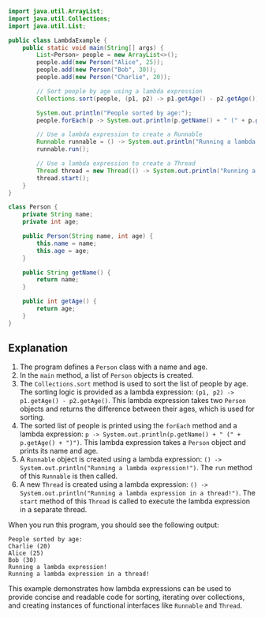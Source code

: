 ```java
import java.util.ArrayList;
import java.util.Collections;
import java.util.List;

public class LambdaExample {
    public static void main(String[] args) {
        List<Person> people = new ArrayList<>();
        people.add(new Person("Alice", 25));
        people.add(new Person("Bob", 30));
        people.add(new Person("Charlie", 20));

        // Sort people by age using a lambda expression
        Collections.sort(people, (p1, p2) -> p1.getAge() - p2.getAge());

        System.out.println("People sorted by age:");
        people.forEach(p -> System.out.println(p.getName() + " (" + p.getAge() + ")"));

        // Use a lambda expression to create a Runnable
        Runnable runnable = () -> System.out.println("Running a lambda expression!");
        runnable.run();

        // Use a lambda expression to create a Thread
        Thread thread = new Thread(() -> System.out.println("Running a lambda expression in a thread!"));
        thread.start();
    }
}

class Person {
    private String name;
    private int age;

    public Person(String name, int age) {
        this.name = name;
        this.age = age;
    }

    public String getName() {
        return name;
    }

    public int getAge() {
        return age;
    }
}
```

## Explanation

1. The program defines a `Person` class with a name and age.
2. In the `main` method, a list of `Person` objects is created.
3. The `Collections.sort` method is used to sort the list of people by age. The sorting logic is provided as a lambda expression: `(p1, p2) -> p1.getAge() - p2.getAge()`. This lambda expression takes two `Person` objects and returns the difference between their ages, which is used for sorting.
4. The sorted list of people is printed using the `forEach` method and a lambda expression: `p -> System.out.println(p.getName() + " (" + p.getAge() + ")")`. This lambda expression takes a `Person` object and prints its name and age.
5. A `Runnable` object is created using a lambda expression: `() -> System.out.println("Running a lambda expression!")`. The `run` method of this `Runnable` is then called.
6. A new `Thread` is created using a lambda expression: `() -> System.out.println("Running a lambda expression in a thread!")`. The `start` method of this `Thread` is called to execute the lambda expression in a separate thread.

When you run this program, you should see the following output:

```
People sorted by age:
Charlie (20)
Alice (25)
Bob (30)
Running a lambda expression!
Running a lambda expression in a thread!
```

This example demonstrates how lambda expressions can be used to provide concise and readable code for sorting, iterating over collections, and creating instances of functional interfaces like `Runnable` and `Thread`.